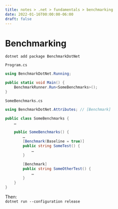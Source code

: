 ```yaml
---
title: notes > .net > fundamentals > benchmarking
date: 2022-01-16T00:00:00-06:00
draft: false
---
```


# Benchmarking
`dotnet add package BenchmarkDotNet`

`Program.cs`
```cs
using BenchmarkDotNet.Running;

public static void Main() {
	BenchmarkRunner.Run<SomeBenchmarks>();
}
```

`SomeBenchmarks.cs`
```cs
using BenchmarkDotNet.Attributes; // [Benchmark]

public class SomeBenchmarks {
	…
	
	public SomeBenchmarks() {
		…
		[Benchmark(Baseline = true)]
		public string SomeTest() {
			…
		}
		
		[Benchmark]
		public string SomeOtherTest() {
			…
		}
	}
}
```
Then:  
`dotnet run --configuration release`
